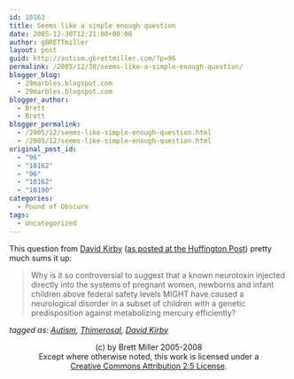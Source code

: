 ```yaml
---
id: 10163
title: Seems like a simple enough question
date: 2005-12-30T12:21:00+00:00
author: gBRETTmiller
layout: post
guid: http://autism.gbrettmiller.com/?p=96
permalink: /2005/12/30/seems-like-a-simple-enough-question/
blogger_blog:
  - 29marbles.blogspot.com
  - 29marbles.blogspot.com
blogger_author:
  - Brett
  - Brett
blogger_permalink:
  - /2005/12/seems-like-simple-enough-question.html
  - /2005/12/seems-like-simple-enough-question.html
original_post_id:
  - "96"
  - "10162"
  - "96"
  - "10162"
  - "10190"
categories:
  - Pound of Obscure
tags:
  - Uncategorized
---
```

This question from [David Kirby](http://www.huffingtonpost.com/contributors/bio.php?nick=david-kirby&name=David%20Kirby) ([as posted at the Huffington Post](http://www.huffingtonpost.com/david-kirby/my-take-on-tim_b_5374.html)) pretty much sums it up: 

> Why is it so controversial to suggest that a known neurotoxin injected directly into the systems of pregnant women, newborns and infant children above federal safety levels MIGHT have caused a neurological disorder in a subset of children with a genetic predisposition against metabolizing mercury efficiently?

 _tagged as: <a href="http://technorati.com/tag/autism" rel="tag">Autism</a>, <a href="http://technorati.com/tag/thimerosal" rel="tag">Thimerosal</a>, <a href="http://technorati.com/tag/David+Kirby" rel="tag">David Kirby</a>_

<div class="blogger-post-footer">
  <p align="center">
    (c) by Brett Miller 2005-2008<br /> Except where otherwise noted, this work is licensed under a<br /> <a href="http://creativecommons.org/licenses/by/2.5/" rel="license">Creative Commons Attribution 2.5 License</a>.
  </p>
</div>